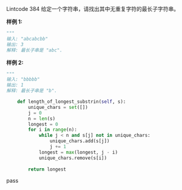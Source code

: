 Lintcode 384
给定一个字符串，请找出其中无重复字符的最长子字符串。

**样例 1:**
```python
"""
输入: "abcabcbb"
输出: 3
解释: 最长子串是 "abc".
```
**样例 2:**
```python
"""
输入: "bbbbb"
输出: 1
解释: 最长子串是 "b".
```

```python
    def length_of_longest_substrin(self, s):
        unique_chars = set([])
        j = 0
        n = len(s)
        longest = 0
        for i in range(n):
            while j < n and s[j] not in unique_chars:
                unique_chars.add(s[j])
                j += 1
            longest = max(longest, j - i)
            unique_chars.remove(s[i])
            
        return longest
```
pass